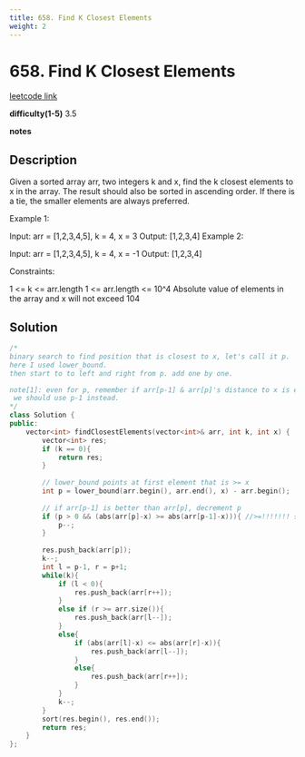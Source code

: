 ```yaml
---
title: 658. Find K Closest Elements
weight: 2
---
```

# 658. Find K Closest Elements
[leetcode link](https://leetcode.com/problems/find-k-closest-elements/)

**difficulty(1-5)** 
3.5

**notes**   


## Description
Given a sorted array arr, two integers k and x, find the k closest elements to x in the array. The result should also be sorted in ascending order. If there is a tie, the smaller elements are always preferred.

 

Example 1:

Input: arr = [1,2,3,4,5], k = 4, x = 3
Output: [1,2,3,4]
Example 2:

Input: arr = [1,2,3,4,5], k = 4, x = -1
Output: [1,2,3,4]
 

Constraints:

1 <= k <= arr.length
1 <= arr.length <= 10^4
Absolute value of elements in the array and x will not exceed 104

## Solution

```c++
/*
binary search to find position that is closest to x, let's call it p.
here I used lower_bound. 
then start to to left and right from p. add one by one.

note[1]: even for p, remember if arr[p-1] & arr[p]'s distance to x is equal,
 we should use p-1 instead. 
*/
class Solution {
public:
    vector<int> findClosestElements(vector<int>& arr, int k, int x) {
        vector<int> res;
        if (k == 0){
            return res;
        }
        
        // lower_bound points at first element that is >= x
        int p = lower_bound(arr.begin(), arr.end(), x) - arr.begin();
        
        // if arr[p-1] is better than arr[p], decrement p
        if (p > 0 && (abs(arr[p]-x) >= abs(arr[p-1]-x))){ //>=!!!!!!! see [1]
            p--;
        }
        
        res.push_back(arr[p]);
        k--;
        int l = p-1, r = p+1;
        while(k){
            if (l < 0){
                res.push_back(arr[r++]);
            }
            else if (r >= arr.size()){
                res.push_back(arr[l--]);
            }
            else{
                if (abs(arr[l]-x) <= abs(arr[r]-x)){
                    res.push_back(arr[l--]);
                }
                else{
                    res.push_back(arr[r++]);
                }
            }
            k--;
        }
        sort(res.begin(), res.end());
        return res;
    }
};
```



